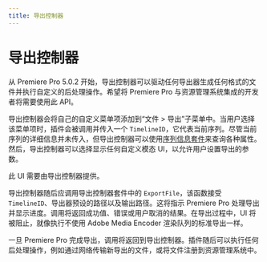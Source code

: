 ```yaml
---
title: 导出控制器
---
```

# 导出控制器

从 Premiere Pro 5.0.2 开始，导出控制器可以驱动任何导出器生成任何格式的文件并执行自定义的后处理操作。希望将 Premiere Pro 与资源管理系统集成的开发者将需要使用此 API。

导出控制器会将自己的自定义菜单项添加到“文件 > 导出”子菜单中。当用户选择该菜单项时，插件会被调用并传入一个 `TimelineID`，它代表当前序列。尽管当前序列的详细信息并未传入，但导出控制器可以使用[序列信息套件](../../universals/sweetpea-suites#sequence-info-suite)来查询各种属性。然后，导出控制器可以选择显示任何自定义模态 UI，以允许用户设置导出的参数。

此 UI 需要由导出控制器提供。

导出控制器随后应调用导出控制器套件中的 `ExportFile`，该函数接受 `TimelineID`、导出器预设的路径以及输出路径。这将指示 Premiere Pro 处理导出并显示进度。调用将返回成功值、错误或用户取消的结果。在导出过程中，UI 将被阻止，就像执行不使用 Adobe Media Encoder 渲染队列的标准导出一样。

一旦 Premiere Pro 完成导出，调用将返回到导出控制器。插件随后可以执行任何后处理操作，例如通过网络传输新导出的文件，或将文件注册到资源管理系统中。
